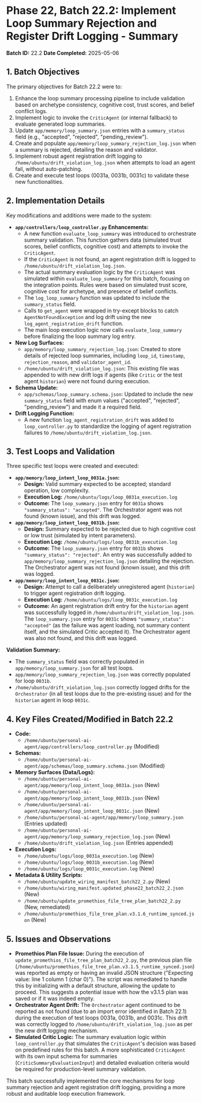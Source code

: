 # Phase 22, Batch 22.2: Implement Loop Summary Rejection and Register Drift Logging - Summary

**Batch ID:** 22.2
**Date Completed:** 2025-05-06

## 1. Batch Objectives

The primary objectives for Batch 22.2 were to:
1.  Enhance the loop summary processing pipeline to include validation based on archetype consistency, cognitive cost, trust scores, and belief conflict logs.
2.  Implement logic to invoke the `CriticAgent` (or internal fallback) to evaluate generated loop summaries.
3.  Update `app/memory/loop_summary.json` entries with a `summary_status` field (e.g., "accepted", "rejected", "pending_review").
4.  Create and populate `app/memory/loop_summary_rejection_log.json` when a summary is rejected, detailing the reason and validator.
5.  Implement robust agent registration drift logging to `/home/ubuntu/drift_violation_log.json` when attempts to load an agent fail, without auto-patching.
6.  Create and execute test loops (0031a, 0031b, 0031c) to validate these new functionalities.

## 2. Implementation Details

Key modifications and additions were made to the system:

*   **`app/controllers/loop_controller.py` Enhancements:**
    *   A new function `evaluate_loop_summary` was introduced to orchestrate summary validation. This function gathers data (simulated trust scores, belief conflicts, cognitive cost) and attempts to invoke the `CriticAgent`.
    *   If the `CriticAgent` is not found, an agent registration drift is logged to `/home/ubuntu/drift_violation_log.json`.
    *   The actual summary evaluation logic by the `CriticAgent` was simulated within `evaluate_loop_summary` for this batch, focusing on the integration points. Rules were based on simulated trust score, cognitive cost for archetype, and presence of belief conflicts.
    *   The `log_loop_summary` function was updated to include the `summary_status` field.
    *   Calls to `get_agent` were wrapped in try-except blocks to catch `AgentNotFoundException` and log drift using the new `log_agent_registration_drift` function.
    *   The main loop execution logic now calls `evaluate_loop_summary` before finalizing the loop summary log entry.
*   **New Log Surfaces:**
    *   `app/memory/loop_summary_rejection_log.json`: Created to store details of rejected loop summaries, including `loop_id`, `timestamp`, `rejection_reason`, and `validator_agent_id`.
    *   `/home/ubuntu/drift_violation_log.json`: This existing file was appended to with new drift logs if agents (like `Critic` or the test agent `historian`) were not found during execution.
*   **Schema Update:**
    *   `app/schemas/loop_summary.schema.json`: Updated to include the new `summary_status` field with enum values ("accepted", "rejected", "pending_review") and made it a required field.
*   **Drift Logging Function:**
    *   A new function `log_agent_registration_drift` was added to `loop_controller.py` to standardize the logging of agent registration failures to `/home/ubuntu/drift_violation_log.json`.

## 3. Test Loops and Validation

Three specific test loops were created and executed:

*   **`app/memory/loop_intent_loop_0031a.json`:**
    *   **Design:** Valid summary expected to be accepted; standard operation, low complexity.
    *   **Execution Log:** `/home/ubuntu/logs/loop_0031a_execution.log`
    *   **Outcome:** The `loop_summary.json` entry for `0031a` shows `"summary_status": "accepted"`. The Orchestrator agent was not found (known issue), and this drift was logged.
*   **`app/memory/loop_intent_loop_0031b.json`:**
    *   **Design:** Summary expected to be rejected due to high cognitive cost or low trust (simulated by intent parameters).
    *   **Execution Log:** `/home/ubuntu/logs/loop_0031b_execution.log`
    *   **Outcome:** The `loop_summary.json` entry for `0031b` shows `"summary_status": "rejected"`. An entry was successfully added to `app/memory/loop_summary_rejection_log.json` detailing the rejection. The Orchestrator agent was not found (known issue), and this drift was logged.
*   **`app/memory/loop_intent_loop_0031c.json`:**
    *   **Design:** Attempt to call a deliberately unregistered agent (`historian`) to trigger agent registration drift logging.
    *   **Execution Log:** `/home/ubuntu/logs/loop_0031c_execution.log`
    *   **Outcome:** An agent registration drift entry for the `historian` agent was successfully logged in `/home/ubuntu/drift_violation_log.json`. The `loop_summary.json` entry for `0031c` shows `"summary_status": "accepted"` (as the failure was agent loading, not summary content itself, and the simulated Critic accepted it). The Orchestrator agent was also not found, and this drift was logged.

**Validation Summary:**
*   The `summary_status` field was correctly populated in `app/memory/loop_summary.json` for all test loops.
*   `app/memory/loop_summary_rejection_log.json` was correctly populated for loop `0031b`.
*   `/home/ubuntu/drift_violation_log.json` correctly logged drifts for the `Orchestrator` (in all test loops due to the pre-existing issue) and for the `historian` agent in loop `0031c`.

## 4. Key Files Created/Modified in Batch 22.2

*   **Code:**
    *   `/home/ubuntu/personal-ai-agent/app/controllers/loop_controller.py` (Modified)
*   **Schemas:**
    *   `/home/ubuntu/personal-ai-agent/app/schemas/loop_summary.schema.json` (Modified)
*   **Memory Surfaces (Data/Logs):**
    *   `/home/ubuntu/personal-ai-agent/app/memory/loop_intent_loop_0031a.json` (New)
    *   `/home/ubuntu/personal-ai-agent/app/memory/loop_intent_loop_0031b.json` (New)
    *   `/home/ubuntu/personal-ai-agent/app/memory/loop_intent_loop_0031c.json` (New)
    *   `/home/ubuntu/personal-ai-agent/app/memory/loop_summary.json` (Entries updated)
    *   `/home/ubuntu/personal-ai-agent/app/memory/loop_summary_rejection_log.json` (New)
    *   `/home/ubuntu/drift_violation_log.json` (Entries appended)
*   **Execution Logs:**
    *   `/home/ubuntu/logs/loop_0031a_execution.log` (New)
    *   `/home/ubuntu/logs/loop_0031b_execution.log` (New)
    *   `/home/ubuntu/logs/loop_0031c_execution.log` (New)
*   **Metadata & Utility Scripts:**
    *   `/home/ubuntu/update_wiring_manifest_batch22_2.py` (New)
    *   `/home/ubuntu/wiring_manifest.updated_phase22_batch22_2.json` (New)
    *   `/home/ubuntu/update_promethios_file_tree_plan_batch22_2.py` (New, remediated)
    *   `/home/ubuntu/promethios_file_tree_plan.v3.1.6_runtime_synced.json` (New)

## 5. Issues and Observations

*   **Promethios Plan File Issue:** During the execution of `update_promethios_file_tree_plan_batch22_2.py`, the previous plan file (`/home/ubuntu/promethios_file_tree_plan.v3.1.5_runtime_synced.json`) was reported as empty or having an invalid JSON structure ("Expecting value: line 1 column 1 (char 0)"). The script was remediated to handle this by initializing with a default structure, allowing the update to proceed. This suggests a potential issue with how the v3.1.5 plan was saved or if it was indeed empty.
*   **Orchestrator Agent Drift:** The `Orchestrator` agent continued to be reported as not found (due to an import error identified in Batch 22.1) during the execution of test loops 0031a, 0031b, and 0031c. This drift was correctly logged to `/home/ubuntu/drift_violation_log.json` as per the new drift logging mechanism.
*   **Simulated Critic Logic:** The summary evaluation logic within `loop_controller.py` that simulates the `CriticAgent`'s decision was based on predefined rules for this batch. A more sophisticated `CriticAgent` with its own input schema for summaries (`CriticSummaryEvaluationInput`) and detailed evaluation criteria would be required for production-level summary validation.

This batch successfully implemented the core mechanisms for loop summary rejection and agent registration drift logging, providing a more robust and auditable loop execution framework.
